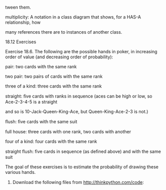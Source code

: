 tween them.

multiplicity: A notation in a class diagram that shows, for a HAS-A relationship, how

many references there are to instances of another class.

18.12 Exercises

Exercise 18.6. The following are the possible hands in poker, in increasing order of value (and decreasing order of probability):

pair: two cards with the same rank

two pair: two pairs of cards with the same rank

three of a kind: three cards with the same rank

straight: ﬁve cards with ranks in sequence (aces can be high or low, so Ace-2-3-4-5 is a straight

and so is 10-Jack-Queen-King-Ace, but Queen-King-Ace-2-3 is not.)

ﬂush: ﬁve cards with the same suit

full house: three cards with one rank, two cards with another

four of a kind: four cards with the same rank

straight ﬂush: ﬁve cards in sequence (as deﬁned above) and with the same suit

The goal of these exercises is to estimate the probability of drawing these various hands.

1. Download the following ﬁles from http://thinkpython.com/code: